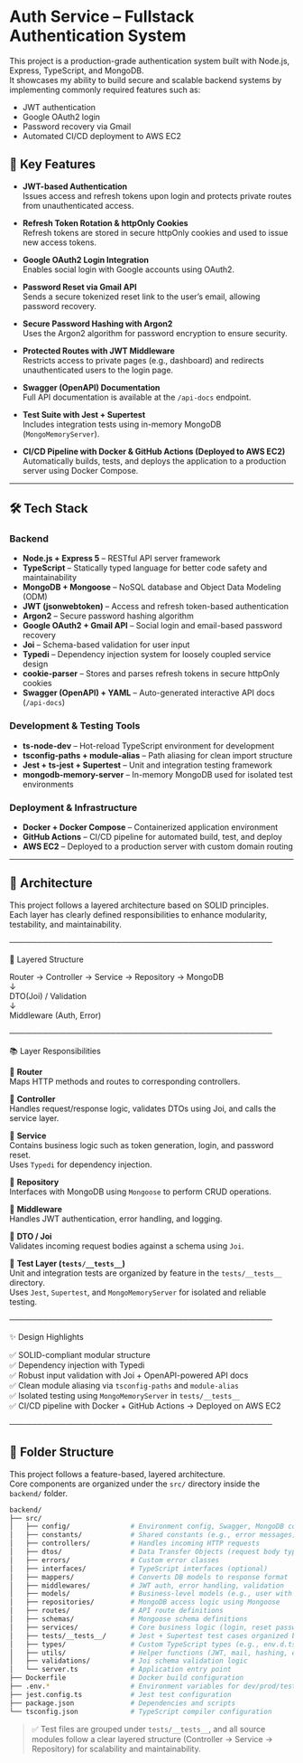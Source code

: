 # Auth Service – Fullstack Authentication System

This project is a production-grade authentication system built with Node.js, Express, TypeScript, and MongoDB.  
It showcases my ability to build secure and scalable backend systems by implementing commonly required features such as:

- JWT authentication  
- Google OAuth2 login  
- Password recovery via Gmail  
- Automated CI/CD deployment to AWS EC2

## 🚀 Key Features

- **JWT-based Authentication**  
  Issues access and refresh tokens upon login and protects private routes from unauthenticated access.

- **Refresh Token Rotation & httpOnly Cookies**  
  Refresh tokens are stored in secure httpOnly cookies and used to issue new access tokens.

- **Google OAuth2 Login Integration**  
  Enables social login with Google accounts using OAuth2.

- **Password Reset via Gmail API**  
  Sends a secure tokenized reset link to the user’s email, allowing password recovery.

- **Secure Password Hashing with Argon2**  
  Uses the Argon2 algorithm for password encryption to ensure security.

- **Protected Routes with JWT Middleware**  
  Restricts access to private pages (e.g., dashboard) and redirects unauthenticated users to the login page.

- **Swagger (OpenAPI) Documentation**  
  Full API documentation is available at the `/api-docs` endpoint.

- **Test Suite with Jest + Supertest**  
  Includes integration tests using in-memory MongoDB (`MongoMemoryServer`).

- **CI/CD Pipeline with Docker & GitHub Actions (Deployed to AWS EC2)**  
  Automatically builds, tests, and deploys the application to a production server using Docker Compose.

---

## 🛠️ Tech Stack

### Backend

- **Node.js + Express 5** – RESTful API server framework  
- **TypeScript** – Statically typed language for better code safety and maintainability  
- **MongoDB + Mongoose** – NoSQL database and Object Data Modeling (ODM)  
- **JWT (jsonwebtoken)** – Access and refresh token-based authentication  
- **Argon2** – Secure password hashing algorithm  
- **Google OAuth2 + Gmail API** – Social login and email-based password recovery  
- **Joi** – Schema-based validation for user input  
- **Typedi** – Dependency injection system for loosely coupled service design  
- **cookie-parser** – Stores and parses refresh tokens in secure httpOnly cookies  
- **Swagger (OpenAPI) + YAML** – Auto-generated interactive API docs (`/api-docs`)

### Development & Testing Tools

- **ts-node-dev** – Hot-reload TypeScript environment for development  
- **tsconfig-paths + module-alias** – Path aliasing for clean import structure  
- **Jest + ts-jest + Supertest** – Unit and integration testing framework  
- **mongodb-memory-server** – In-memory MongoDB used for isolated test environments

### Deployment & Infrastructure

- **Docker + Docker Compose** – Containerized application environment  
- **GitHub Actions** – CI/CD pipeline for automated build, test, and deploy  
- **AWS EC2** – Deployed to a production server with custom domain routing

---

## 🧱 Architecture

This project follows a layered architecture based on SOLID principles.  
Each layer has clearly defined responsibilities to enhance modularity, testability, and maintainability.

───────────────────────────────────────────────

🧩 Layered Structure

Router → Controller → Service → Repository → MongoDB  
                  ↓  
           DTO(Joi) / Validation  
                  ↓  
         Middleware (Auth, Error)

───────────────────────────────────────────────

📚 Layer Responsibilities

🔹 **Router**  
Maps HTTP methods and routes to corresponding controllers.

🔹 **Controller**  
Handles request/response logic, validates DTOs using Joi, and calls the service layer.

🔹 **Service**  
Contains business logic such as token generation, login, and password reset.  
Uses `Typedi` for dependency injection.

🔹 **Repository**  
Interfaces with MongoDB using `Mongoose` to perform CRUD operations.

🔹 **Middleware**  
Handles JWT authentication, error handling, and logging.

🔹 **DTO / Joi**  
Validates incoming request bodies against a schema using `Joi`.

🔹 **Test Layer (`tests/__tests__`)**  
Unit and integration tests are organized by feature in the `tests/__tests__` directory.  
Uses `Jest`, `Supertest`, and `MongoMemoryServer` for isolated and reliable testing.

───────────────────────────────────────────────

✨ Design Highlights

✅ SOLID-compliant modular structure  
✅ Dependency injection with Typedi  
✅ Robust input validation with Joi + OpenAPI-powered API docs  
✅ Clean module aliasing via `tsconfig-paths` and `module-alias`  
✅ Isolated testing using `MongoMemoryServer` in `tests/__tests__`  
✅ CI/CD pipeline with Docker + GitHub Actions → Deployed on AWS EC2

───────────────────────────────────────────────

## 📁 Folder Structure

This project follows a feature-based, layered architecture.  
Core components are organized under the `src/` directory inside the `backend/` folder.

```bash
backend/
├── src/
│   ├── config/               # Environment config, Swagger, MongoDB connection
│   ├── constants/            # Shared constants (e.g., error messages)
│   ├── controllers/          # Handles incoming HTTP requests
│   ├── dtos/                 # Data Transfer Objects (request body types)
│   ├── errors/               # Custom error classes
│   ├── interfaces/           # TypeScript interfaces (optional)
│   ├── mappers/              # Converts DB models to response format
│   ├── middlewares/          # JWT auth, error handling, validation
│   ├── models/               # Business-level models (e.g., user with password)
│   ├── repositories/         # MongoDB access logic using Mongoose
│   ├── routes/               # API route definitions
│   ├── schemas/              # Mongoose schema definitions
│   ├── services/             # Core business logic (login, reset password, etc.)
│   ├── tests/__tests__/      # Jest + Supertest test cases organized by feature
│   ├── types/                # Custom TypeScript types (e.g., env.d.ts)
│   ├── utils/                # Helper functions (JWT, mail, hashing, etc.)
│   ├── validations/          # Joi schema validation logic
│   └── server.ts             # Application entry point
├── Dockerfile                # Docker build configuration
├── .env.*                    # Environment variables for dev/prod/test
├── jest.config.ts            # Jest test configuration
├── package.json              # Dependencies and scripts
└── tsconfig.json             # TypeScript compiler configuration
```

> ✅ Test files are grouped under `tests/__tests__`, and all source modules follow a clear layered structure (Controller → Service → Repository) for scalability and maintainability.
